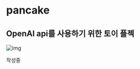 # pancake
OpenAI api를 사용하기 위한 토이 플젝
---
![img](https://pancakechat.com/images/screenshot-2025-04-01-192604.png)

작성중